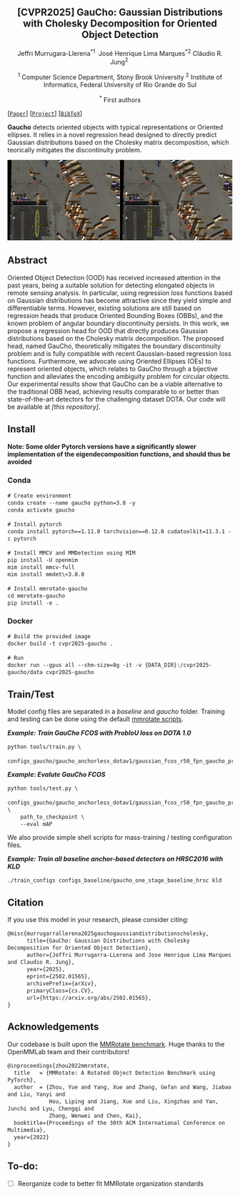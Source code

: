 
<div align="center">
<h2> [CVPR2025] GauCho: Gaussian Distributions with Cholesky Decomposition for Oriented Object Detection </h2>

Jeffri Murrugara-Llerena<sup>\*</sup><sup>1</sup>&nbsp;
José Henrique Lima Marques<sup>\*</sup><sup>2</sup>
Cláudio R. Jung<sup>2</sup>&nbsp;

<sup>1</sup> Computer Science Department,
Stony Brook University&nbsp;<sup>2</sup> Institute of Informatics,
Federal University of Rio Grande do Sul

<sup>\*</sup> First authors

</div>

[[`Paper`](https://arxiv.org/abs/2502.01565)] [[`Project`](https://github.com/jhlmarques/cvpr2025-gaucho/tree/main)] [[`BibTeX`](#citation)]

**Gaucho** detects oriented objects with typical representations or Oriented ellipses. It relies in a novel regression head designed to directly predict Gaussian distributions based on the Cholesky matrix decomposition, which teorically mitigates the discontinuity problem.

![Gaucho](images/fondo_gaucho.png)

## Abstract
Oriented Object Detection (OOD) has received increased attention in the past years, being a suitable solution for detecting elongated objects in remote sensing analysis. In particular, using regression loss functions based on Gaussian distributions has become attractive since they yield simple and differentiable terms. However, existing solutions are still based on regression heads that produce Oriented Bounding Boxes (OBBs), and the known problem of angular boundary discontinuity persists. In this work, we propose a regression head for OOD that directly produces Gaussian distributions based on the Cholesky matrix decomposition. The proposed head, named GauCho, theoretically mitigates the boundary discontinuity problem and is fully compatible with recent Gaussian-based regression loss functions. Furthermore, we advocate using Oriented Ellipses (OEs) to represent oriented objects, which relates to GauCho through a bijective function and alleviates the encoding ambiguity problem for circular objects. Our experimental results show that GauCho can be a viable alternative to the traditional OBB head, achieving results comparable to or better than state-of-the-art detectors for the challenging dataset DOTA. Our code will be available at *\[this repository\]*.

## Install
**Note: Some older Pytorch versions have a significantly slower implementation of the eigendecomposition functions, and should thus be avoided**

### Conda
```
# Create environment
conda create --name gaucho python=3.8 -y
conda activate gaucho

# Install pytorch
conda install pytorch==1.11.0 torchvision==0.12.0 cudatoolkit=11.3.1 -c pytorch

# Install MMCV and MMDetection using MIM
pip install -U openmim
mim install mmcv-full
mim install mmdet\<3.0.0

# Install mmrotate-gaucho
cd mmrotate-gaucho
pip install -e .

```

### Docker

```
# Build the provided image
docker build -t cvpr2025-gaucho .

# Run
docker run --gpus all --shm-size=8g -it -v {DATA_DIR}:/cvpr2025-gaucho/data cvpr2025-gaucho
```


## Train/Test

Model config files are separated in a *baseline* and *gaucho* folder. Training and testing can be done using the default [mmrotate scripts](https://mmrotate.readthedocs.io/en/latest/get_started.html#train-a-model). 

***Example: Train GauCho FCOS with ProbIoU loss on DOTA 1.0***
```
python tools/train.py \ 
    configs_gaucho/gaucho_anchorless_dotav1/gaussian_fcos_r50_fpn_gaucho_probiou_1x_dota_le90.py
```

***Example: Evalute GauCho FCOS***
```
python tools/test.py \
    configs_gaucho/gaucho_anchorless_dotav1/gaussian_fcos_r50_fpn_gaucho_probiou_1x_dota_le90.py \
    path_to_checkpoint \
    --eval mAP

```

We also provide simple shell scripts for mass-training / testing configuration files.

***Example: Train all baseline anchor-based detectors on HRSC2016 with KLD***
```
./train_configs configs_baseline/gaucho_one_stage_baseline_hrsc kld
```


## Citation

If you use this model in your research, please consider citing:

```
@misc{murrugarrallerena2025gauchogaussiandistributionscholesky,
      title={GauCho: Gaussian Distributions with Cholesky Decomposition for Oriented Object Detection}, 
      author={Jeffri Murrugarra-LLerena and Jose Henrique Lima Marques and Claudio R. Jung},
      year={2025},
      eprint={2502.01565},
      archivePrefix={arXiv},
      primaryClass={cs.CV},
      url={https://arxiv.org/abs/2502.01565}, 
}
```

## Acknowledgements

Our codebase is built upon the [MMRotate benchmark](https://github.com/open-mmlab/mmrotate). Huge thanks to the OpenMMLab team and their contributors!

```
@inproceedings{zhou2022mmrotate,
  title   = {MMRotate: A Rotated Object Detection Benchmark using PyTorch},
  author  = {Zhou, Yue and Yang, Xue and Zhang, Gefan and Wang, Jiabao and Liu, Yanyi and
             Hou, Liping and Jiang, Xue and Liu, Xingzhao and Yan, Junchi and Lyu, Chengqi and
             Zhang, Wenwei and Chen, Kai},
  booktitle={Proceedings of the 30th ACM International Conference on Multimedia},
  year={2022}
}
```

## To-do:
- [ ] Reorganize code to better fit MMRotate organization standards
